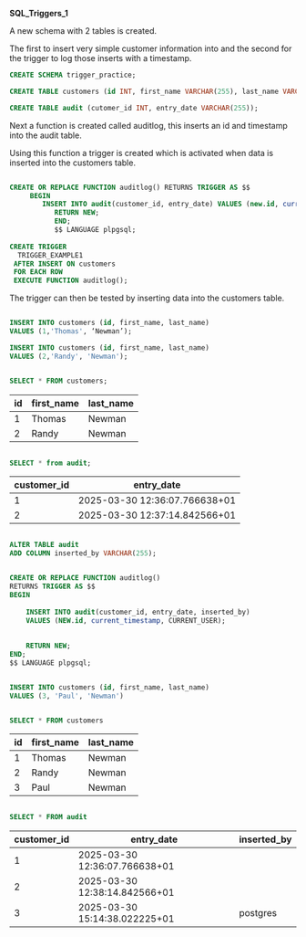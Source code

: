 **SQL_Triggers_1**

A new schema with 2 tables is created. 

The first to insert very simple customer information into and the second for the trigger to log those inserts with a timestamp. 


```sql
CREATE SCHEMA trigger_practice;

CREATE TABLE customers (id INT, first_name VARCHAR(255), last_name VARCHAR (255));

CREATE TABLE audit (cutomer_id INT, entry_date VARCHAR(255));

```

Next a function is created called auditlog, this inserts an id and timestamp into the audit table.

Using this function a trigger is created which is activated when data is inserted into the customers table.

```sql

CREATE OR REPLACE FUNCTION auditlog() RETURNS TRIGGER AS $$
     BEGIN
	    INSERT INTO audit(customer_id, entry_date) VALUES (new.id, current_timestamp);
		   RETURN NEW;
		   END;
		   $$ LANGUAGE plpgsql;
		   
CREATE TRIGGER 
  TRIGGER_EXAMPLE1
 AFTER INSERT ON customers
 FOR EACH ROW
 EXECUTE FUNCTION auditlog();

```

The trigger can then be tested by inserting data into the customers table.

```sql

INSERT INTO customers (id, first_name, last_name)
VALUES (1,'Thomas', ‘Newman’);

INSERT INTO customers (id, first_name, last_name)
VALUES (2,'Randy', 'Newman');


SELECT * FROM customers;

```


| id  |	first_name  | last_name |
|-----|-------------|-----------|
| 1	  | Thomas  | Newman  |
| 2	  | Randy  |	Newman  |

```sql

SELECT * from audit;

```

|  customer_id |         entry_date             |
|--------------|--------------------------------|
| 1	           | 2025-03-30 12:36:07.766638+01  |
| 2	           | 2025-03-30 12:37:14.842566+01  |



```sql

ALTER TABLE audit
ADD COLUMN inserted_by VARCHAR(255);

```

```sql

CREATE OR REPLACE FUNCTION auditlog() 
RETURNS TRIGGER AS $$
BEGIN
   
    INSERT INTO audit(customer_id, entry_date, inserted_by) 
    VALUES (NEW.id, current_timestamp, CURRENT_USER);
    
   
    RETURN NEW;
END;
$$ LANGUAGE plpgsql;

```

```sql

INSERT INTO customers (id, first_name, last_name)
VALUES (3, 'Paul', 'Newman')

```


```sql

SELECT * FROM customers

```

| id   |	first_name  | last_name  |
|------|--------------|------------|
| 1	   | Thomas |	Newman   |
| 2	   | Randy  | Newman   |
| 3	   | Paul   |	   Newman |

```sql

SELECT * FROM audit

```

| customer_id   |   	    entry_date 	           |   inserted_by  |
|---------------|--------------------------------|----------------|
|   1	            | 2025-03-30 12:36:07.766638+01  |	       |
|   2	          | 2025-03-30 12:38:14.842566+01 |      |
|   3	         |  2025-03-30 15:14:38.022225+01 |   	postgres  |


